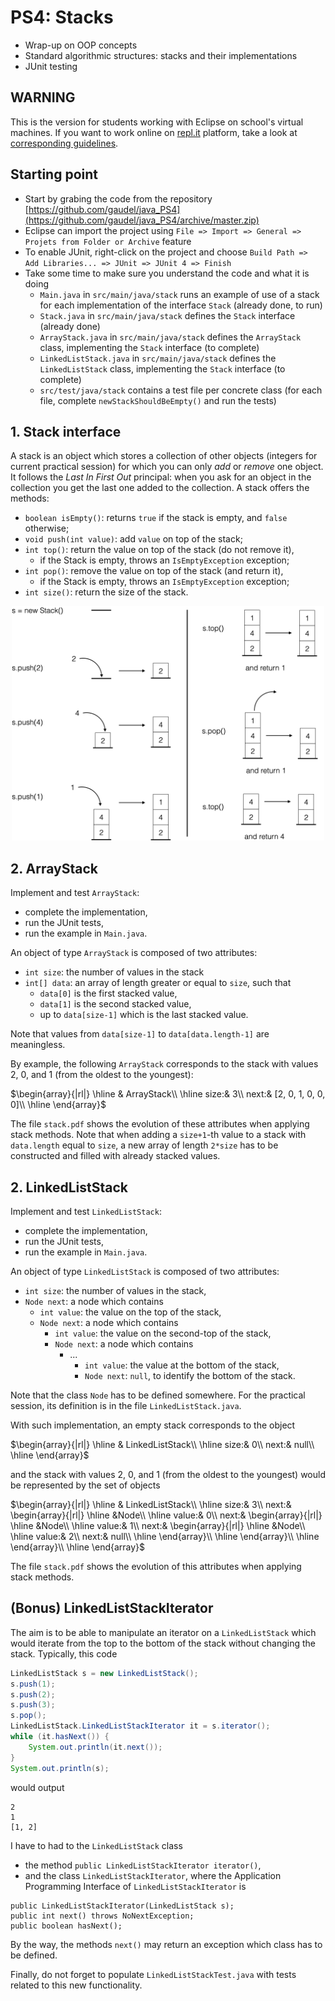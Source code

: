 # PS4: Stacks
* Wrap-up on OOP concepts
* Standard algorithmic structures: stacks and their implementations
* JUnit testing

## WARNING
This is the version for students working with Eclipse on school's virtual machines. If you want to work online on [repl.it](https://www.repl.it) platform, take a look at [corresponding guidelines](guidelines_for_online_practical_session.md).


## Starting point

* Start by grabing the code from the repository [https://github.com/gaudel/java_PS4](https://github.com/gaudel/java_PS4/archive/master.zip)
* Eclipse can import the project using `File => Import => General => Projets from Folder or Archive` feature
* To enable JUnit, right-click on the project and choose `Build Path => Add Libraries... => JUnit => JUnit 4 => Finish`
* Take some time to make sure you understand the code and what it is doing	
	* `Main.java` in `src/main/java/stack` runs an example of use of a stack for each implementation of the interface `Stack` (already done, to run)
	* `Stack.java` in `src/main/java/stack` defines the `Stack` interface (already done)
	* `ArrayStack.java` in `src/main/java/stack` defines the `ArrayStack` class, implementing the `Stack` interface (to complete)
	* 	`LinkedListStack.java` in `src/main/java/stack` defines the `LinkedListStack` class, implementing the `Stack` interface (to complete)
	*  `src/test/java/stack` contains a test file per concrete class (for each file, complete `newStackShouldBeEmpty()` and run the tests)


## 1. Stack interface
A stack is an object which stores a collection of other objects (integers for current practical session) for which you can only *add* or *remove* one object. It follows the *Last In First Out* principal: when you ask for an object in the collection you get the last one added to the collection. A stack offers the methods:

* `boolean isEmpty()`: returns `true` if the stack is empty, and `false` otherwise;
* `void push(int value)`: add `value` on top of the stack;
* `int top()`: return the value on top of the stack (do not remove it),
	* if the Stack is empty, throws an `IsEmptyException` exception;
* `int pop()`: remove the value on top of the stack (and return it),
	* if the Stack is empty, throws an `IsEmptyException` exception;
* `int size()`: return the size of the stack.

<p style="text-align: center;">
<img src="img/stack_interface.png" width="500">
</p>

## 2. ArrayStack

Implement and test `ArrayStack`:

* complete the implementation,
* run the JUnit tests,
* run the example in `Main.java`.

An object of type `ArrayStack` is composed of two attributes:

* `int size`: the number of values in the stack
* `int[] data`: an array of length greater or equal to `size`, such that
	* `data[0]` is the first stacked value,
	* `data[1]` is the second stacked value,
	* up to `data[size-1]` which is the last stacked value.

Note that values from  `data[size-1]` to `data[data.length-1]` are meaningless.

By example, the following `ArrayStack` corresponds to the stack with values 2, 0, and 1 (from the oldest to the youngest):


$\begin{array}{|rl|}
\hline
& ArrayStack\\
\hline
size:& 3\\
next:& [2, 0, 1, 0, 0, 0]\\
\hline
\end{array}$


The file `stack.pdf` shows the evolution of these attributes when applying stack methods. Note that when adding a `size+1`-th value to a stack with `data.length` equal to `size`, a new array of length `2*size` has to be constructed and filled with already stacked values.


## 2. LinkedListStack

Implement and test `LinkedListStack`:

* complete the implementation,
* run the JUnit tests,
* run the example in `Main.java`.

An object of type `LinkedListStack` is composed of two attributes:

* `int size`: the number of values in the stack,
* `Node next`: a node which contains
	* `int value`: the value on the top of the stack,
	* `Node next`: a node which contains
		* `int value`: the value on the second-top of the stack,
		* `Node next`: a node which contains
			* ...
				* `int value`: the value at the bottom of the stack,
				* `Node next`: `null`, to identify the bottom of the stack.

Note that the class `Node` has to be defined somewhere. For the practical session, its definition is in the file `LinkedListStack.java`.

With such implementation, an empty stack corresponds to the object

$\begin{array}{|rl|}
\hline
& LinkedListStack\\
\hline
size:& 0\\
next:& null\\
\hline
\end{array}$

and the stack with values 2, 0, and 1 (from the oldest to the youngest) would be represented by the set of objects


$\begin{array}{|rl|}
\hline
& LinkedListStack\\
\hline
size:& 3\\
next:& \begin{array}{|rl|}
		\hline
		&Node\\
		\hline
		value:& 0\\
		next:& \begin{array}{|rl|}
				\hline
				&Node\\
				\hline
				value:& 1\\
				next:& \begin{array}{|rl|}
						\hline
						&Node\\
						\hline
						value:& 2\\
						next:& null\\
						\hline
						\end{array}\\
				\hline
				\end{array}\\
		\hline
		\end{array}\\
\hline
\end{array}$


The file `stack.pdf` shows the evolution of this attributes when applying stack methods.


## (Bonus) LinkedListStackIterator
The aim is to be able to manipulate an iterator on a `LinkedListStack` which would iterate from the top to the bottom of the stack without changing the stack. Typically, this code

```java
LinkedListStack s = new LinkedListStack();
s.push(1);
s.push(2);
s.push(3);
s.pop();
LinkedListStack.LinkedListStackIterator it = s.iterator();
while (it.hasNext()) {
	System.out.println(it.next());
}
System.out.println(s);
```

would output

```
2
1
[1, 2] 
```

I have to had to the `LinkedListStack` class

* the method `public LinkedListStackIterator iterator()`,
* and the class `LinkedListStackIterator`,
where the Application Programming Interface of `LinkedListStackIterator` is

```
public LinkedListStackIterator(LinkedListStack s);
public int next() throws NoNextException;
public boolean hasNext();
```

By the way, the methods `next()` may return an exception which class has to be defined.

Finally, do not forget to populate `LinkedListStackTest.java` with tests related to this new functionality.